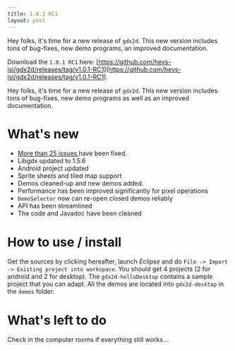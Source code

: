 ```yaml
---
title: 1.0.1 RC1
layout: post
---
```

Hey folks, it's time for a new release of `gdx2d`. This new version includes tons of bug-fixes, new demo programs, an improved documentation.

Download the `1.0.1 RC1` here: [https://github.com/hevs-isi/gdx2d/releases/tag/v1.0.1-RC1](https://github.com/hevs-isi/gdx2d/releases/tag/v1.0.1-RC1).

Hey folks, it's time for a new release of `gdx2d`. This new version includes tons of bug-fixes, new demo programs as well as an improved documentation.

# What's new
* [More than 25 issues ](https://github.com/pmudry/gdx2d/issues?milestone=2&page=1&state=closed) have been fixed.
* Libgdx updated to 1.5.6
* Android project updated
* Sprite sheets and tiled map support
* Demos cleaned-up and new demos added.
* Performance has been improved significantly for pixel operations
* `DemoSelector` now can re-open closed demos reliably
* API has been streamlined
* The code and Javadoc have been cleaned


# How to use / install
Get the sources by clicking hereafter, launch *Eclipse* and do `File -> Import -> Existing project into workspace`. You should get 4 projects (2 for android and 2 for desktop). The `gdx2d-helloDesktop` contains a sample project that you can adapt. All the demos are located into `gdx2d-desktop` in the `demos` folder.

# What's left to do 
Check in the computer rooms if everything still works... 
